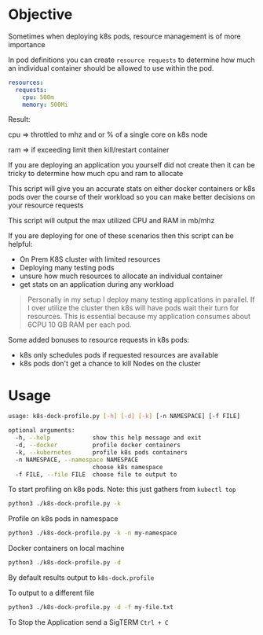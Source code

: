 # Objective
Sometimes when deploying k8s pods, resource management is of more importance

In pod definitions you can create `resource requests` to determine how much an
individual container should be allowed to use within the pod. 

```yaml
resources:
  requests:
    cpu: 500m
    memory: 500Mi
```

Result:

cpu => throttled to mhz and or % of a single core on k8s node

ram => if exceeding limit then kill/restart container

If you are deploying an application you yourself did not create then it can be tricky 
to determine how much cpu and ram to allocate

This script will give you an accurate stats on either docker containers or k8s pods 
over the course of their workload so you can make better decisions on your resource requests

This script will output the max utilized CPU and RAM in mb/mhz

If you are deploying for one of these scenarios then this script can be helpful:

- On Prem K8S cluster with limited resources
- Deploying many testing pods 
- unsure how much resources to allocate an individual container
- get stats on an application during any workload

> Personally in my setup I deploy many testing applications in parallel. If I over utilize the cluster then k8s will have pods wait their turn for resources. This is essential because my application consumes about 6CPU 10 GB RAM per each pod.


Some added bonuses to resource requests in k8s pods:

- k8s only schedules pods if requested resources are available 
- k8s pods don't get a chance to kill Nodes on the cluster

# Usage

```sh
usage: k8s-dock-profile.py [-h] [-d] [-k] [-n NAMESPACE] [-f FILE]

optional arguments:
  -h, --help            show this help message and exit
  -d, --docker          profile docker containers
  -k, --kubernetes      profile k8s pods containers
  -n NAMESPACE, --namespace NAMESPACE
                        choose k8s namespace
  -f FILE, --file FILE  choose file to output to
```

To start profiling on k8s pods. Note: this just gathers from `kubectl top` 

```sh
python3 ./k8s-dock-profile.py -k
```

Profile on k8s pods in namespace

```sh
python3 ./k8s-dock-profile.py -k -n my-namespace
```

Docker containers on local machine
```sh
python3 ./k8s-dock-profile.py -d
```

By default results output to `k8s-dock.profile`

To output to a different file

```sh
python3 ./k8s-dock-profile.py -d -f my-file.txt
```

To Stop the Application send a SigTERM `Ctrl + C`

